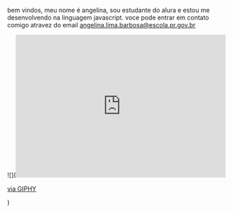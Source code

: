 bem vindos, meu nome é angelina, sou estudante do alura e estou me desenvolvendo na linguagem javascript. voce pode entrar em contato comigo atravez do email angelina.lima.barbosa@escola.pr.gov.br

![](<iframe src="https://giphy.com/embed/3bc9YL28QWi3pYzi1p" width="480" height="326" style="" frameBorder="0" class="giphy-embed" allowFullScreen></iframe><p><a href="https://giphy.com/gifs/reaction-childrens-miracle-network-hospitals-cmn-3bc9YL28QWi3pYzi1p">via GIPHY</a></p>)
